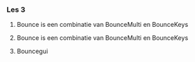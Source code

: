 ### Les 3

1. Bounce is een combinatie van BounceMulti en BounceKeys

2. Bounce is een combinatie van BounceMulti en BounceKeys

3. Bouncegui
